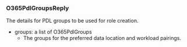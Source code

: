 ### O365PdlGroupsReply
The details for PDL groups to be used for role creation.

- groups: a list of O365PdlGroups
  - The groups for the preferred data location and workload pairings.

